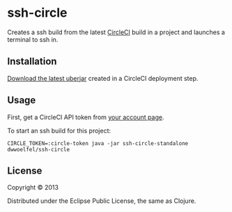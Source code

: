 # ssh-circle

Creates a ssh build from the latest [CircleCI](https://circleci.com) build in a project and launches a terminal to ssh in.

## Installation

[Download the latest uberjar](https://raw.github.com/dwwoelfel/ssh-circle/artifacts/artifacts/ssh-circle-standalone.jar) created in a CircleCI deployment step.


## Usage

First, get a CircleCI API token from [your account page](https://circleci.com/account/api).

To start an ssh build for this project:

    CIRCLE_TOKEN=:circle-token java -jar ssh-circle-standalone dwwoelfel/ssh-circle

## License

Copyright © 2013

Distributed under the Eclipse Public License, the same as Clojure.
